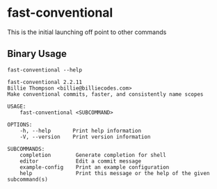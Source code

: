 # fast-conventional

This is the initial launching off point to other commands

## Binary Usage

``` shell,script(name="help",expected_exit_code=0)
fast-conventional --help
```

``` text,verify(script_name="help",stream=stdout)
fast-conventional 2.2.11
Billie Thompson <billie@billiecodes.com>
Make conventional commits, faster, and consistently name scopes

USAGE:
    fast-conventional <SUBCOMMAND>

OPTIONS:
    -h, --help       Print help information
    -V, --version    Print version information

SUBCOMMANDS:
    completion        Generate completion for shell
    editor            Edit a commit message
    example-config    Print an example configuration
    help              Print this message or the help of the given subcommand(s)
```
